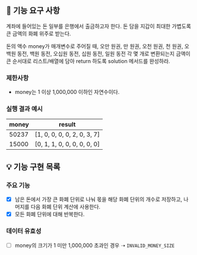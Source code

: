 ## 🚀 기능 요구 사항

계좌에 들어있는 돈 일부를 은행에서 출금하고자 한다. 돈 담을 지갑이 최대한 가볍도록 큰 금액의 화폐 위주로 받는다.

돈의 액수 money가 매개변수로 주어질 때, 오만 원권, 만 원권, 오천 원권, 천 원권, 오백원 동전, 백원 동전, 오십원 동전, 십원 동전, 일원 동전 각 몇 개로 변환되는지 금액이 큰 순서대로 리스트/배열에 담아 return 하도록 solution 메서드를 완성하라.

### 제한사항

- money는 1 이상 1,000,000 이하인 자연수이다.

### 실행 결과 예시

| money | result |
| --- | --- |
| 50237	| [1, 0, 0, 0, 0, 2, 0, 3, 7] |
| 15000	| [0, 1, 1, 0, 0, 0, 0, 0, 0] |

## 💡 기능 구현 목록

### 주요 기능

- [x] 남은 돈에서 가장 큰 화폐 단위로 나눠 몫을 해당 화폐 단위의 개수로 저장하고, 나머지를 다음 화폐 단위 계산에 사용한다.
- [x] 모든 화폐 단위에 대해 반복한다.

### 데이터 유효성

- [ ] money의 크기가 1 미만 1,000,000 초과인 경우 ➝ `INVALID_MONEY_SIZE`